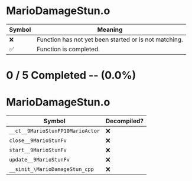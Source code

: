 # MarioDamageStun.o
| Symbol | Meaning 
| ------------- | ------------- 
| :x: | Function has not yet been started or is not matching. 
| :white_check_mark: | Function is completed. 


# 0 / 5 Completed -- (0.0%)
# MarioDamageStun.o
| Symbol | Decompiled? |
| ------------- | ------------- |
| `__ct__9MarioStunFP10MarioActor` | :x: |
| `close__9MarioStunFv` | :x: |
| `start__9MarioStunFv` | :x: |
| `update__9MarioStunFv` | :x: |
| `__sinit_\MarioDamageStun_cpp` | :x: |
